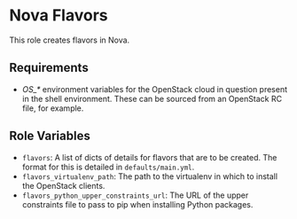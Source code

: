 Nova Flavors
============

This role creates flavors in Nova.

Requirements
------------

- *OS_\** environment variables for the OpenStack cloud in question present in
  the shell environment. These can be sourced from an OpenStack RC file, for
  example.

Role Variables
--------------

- `flavors`: A list of dicts of details for flavors that are to be created. The
  format for this is detailed in `defaults/main.yml`.
- `flavors_virtualenv_path`: The path to the virtualenv in which to install the
  OpenStack clients.
- `flavors_python_upper_constraints_url`: The URL of the upper constraints file
  to pass to pip when installing Python packages.
